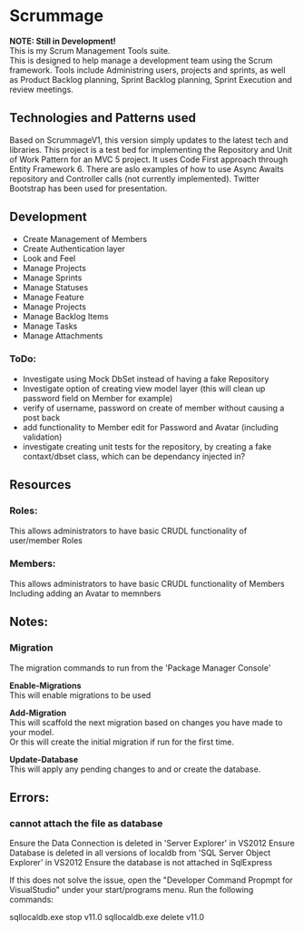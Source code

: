 # Scrummage #
**NOTE: Still in Development!**  
This is my Scrum Management Tools suite.  
This is designed to help manage a development team using the Scrum framework.
Tools include Administring users, projects and sprints, as well as Product Backlog planning, Sprint Backlog planning, Sprint Execution and review meetings.

## Technologies and Patterns used ##
Based on ScrummageV1, this version simply updates to the latest tech and libraries.
This project is a test bed for implementing the Repository and Unit of Work Pattern for an MVC 5 project.
It uses Code First approach through Entity Framework 6.
There are aslo examples of how to use Async Awaits repository and Controller calls (not currently implemented).
Twitter Bootstrap has been used for presentation.

## Development ##
* Create Management of Members
* Create Authentication layer
* Look and Feel
* Manage Projects
* Manage Sprints
* Manage Statuses
* Manage Feature
* Manage Projects
* Manage Backlog Items
* Manage Tasks
* Manage Attachments

### ToDo: ###
* Investigate using Mock DbSet instead of having a fake Repository
* Investigate option of creating view model layer (this will clean up password field on Member for example)
* verify of username, password on create of member without causing a post back
* add functionality to Member edit for Password and Avatar (including validation)
* investigate creating unit tests for the repository, by creating a fake contaxt/dbset class, which can be dependancy injected in?

## Resources ##
### Roles: ###
This allows administrators to have basic CRUDL functionality of user/member Roles

### Members: ###
This allows administrators to have basic CRUDL functionality of Members
Including adding an Avatar to memnbers

## Notes: ##
### Migration ###
The migration commands to run from the 'Package Manager Console'  

**Enable-Migrations**  
This will enable migrations to be used  

**Add-Migration**  
This will scaffold the next migration based on changes you have made to your model.  
Or this will create the initial migration if run for the first time.  

**Update-Database**  
This will apply any pending changes to and or create the database.  

## Errors: ##
### cannot attach the file as database  ###
Ensure the Data Connection is deleted in 'Server Explorer' in VS2012
Ensure Database is deleted in all versions of localdb from 'SQL Server Object Explorer' in VS2012
Ensure the database is not attached in SqlExpress

If this does not solve the issue, open the "Developer Command Propmpt for VisualStudio" under your start/programs menu.
Run the following commands:

sqllocaldb.exe stop v11.0
sqllocaldb.exe delete v11.0
